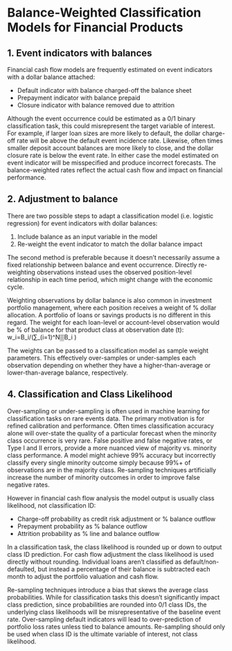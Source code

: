 # **Balance-Weighted Classification Models for Financial Products**

## 1.	Event indicators with balances

Financial cash flow models are frequently estimated on event indicators with a dollar balance attached:

*	Default indicator with balance charged-off the balance sheet
*	Prepayment indicator with balance prepaid
* Closure indicator with balance removed due to attrition 

Although the event occurrence could be estimated as a 0/1 binary classification task, this could misrepresent the target variable of interest. For example, if larger loan sizes are more likely to default, the dollar charge-off rate will be above the default event incidence rate. Likewise, often times smaller deposit account balances are more likely to close, and the dollar closure rate is below the event rate. In either case the model estimated on event indicator will be misspecified and produce incorrect forecasts. The balance-weighted rates reflect the actual cash flow and impact on financial performance.


## 2. Adjustment to balance
There are two possible steps to adapt a classification model (i.e. logistic regression) for event indicators with dollar balances:

1. Include balance as an input variable in the model
2. Re-weight the event indicator to match the dollar balance impact

The second method is preferable because it doesn’t necessarily assume a fixed relationship between balance and event occurrence. Directly re-weighting observations instead uses the observed position-level relationship in each time period, which might change with the economic cycle. 

Weighting observations by dollar balance is also common in investment portfolio management, where each position receives a weight of % dollar allocation. A portfolio of loans or savings products is no different in this regard. The weight for each loan-level or account-level observation would be % of balance for that product class at observation date (t):
w_i=B_i/(∑_(i=1)^N▒B_i )

The weights can be passed to a classification model as sample weight parameters. This effectively over-samples or under-samples each observation depending on whether they have a higher-than-average or lower-than-average balance, respectively.

## 4.	Classification and Class Likelihood

Over-sampling or under-sampling is often used in machine learning for classification tasks on rare events data. The primary motivation is for refined calibration and performance. Often times classification accuracy alone will over-state the quality of a particular forecast when the minority class occurrence is very rare. False positive and false negative rates, or Type I and II errors, provide a more nuanced view of majority vs. minority class performance. A model might achieve 99% accuracy but incorrectly classify every single minority outcome simply because 99%+ of observations are in the majority class. Re-sampling techniques artificially increase the number of minority outcomes in order to improve false negative rates.

However in financial cash flow analysis the model output is usually class likelihood, not classification ID:
* Charge-off probability as credit risk adjustment or % balance outflow
* Prepayment probability as % balance outflow
* Attrition probability as % line and balance outflow 

In a classification task, the class likelihood is rounded up or down to output class ID prediction. For cash flow adjustment the class likelihood is used directly without rounding. Individual loans aren’t classified as default/non-defaulted, but instead a percentage of their balance is subtracted each month to adjust the portfolio valuation and cash flow. 

Re-sampling techniques introduce a bias that skews the average class probabilities. While for classification tasks this doesn’t significantly impact class prediction, since probabilities are rounded into 0/1 class IDs, the underlying class likelihoods will be misrepresentative of the baseline event rate. Over-sampling default indicators will lead to over-prediction of portfolio loss rates unless tied to balance amounts. Re-sampling should only be used when class ID is the ultimate variable of interest, not class likelihood.
